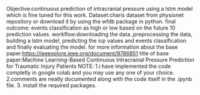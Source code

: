 Objective:continuous prediction of intracranial pressure using a lstm model which is fine tuned for this work.
Dataset:charis dataset from physionet repository or download it by using the wfdb package in python.
final outcome: events classification as high or low based on the future 10 prediction values.
workflow:downloading the data ,preprocessing the data, building a lstm model, predicting the icp values and events classification and finally evaluating the model.
for more information about the base paper:https://ieeexplore.ieee.org/document/9786851
title of base paper:Machine Learning-Based Continuous Intracranial Pressure Prediction for Traumatic Injury Patients
NOTE:
1.i have implemented the code completly in google colab and you may use any one of your choice.
2.comments are neatly documented along with the code itself in the .ipynb file.
3. install the required packages.
